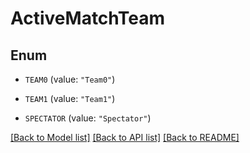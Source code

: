# ActiveMatchTeam

## Enum


* `TEAM0` (value: `"Team0"`)

* `TEAM1` (value: `"Team1"`)

* `SPECTATOR` (value: `"Spectator"`)


[[Back to Model list]](../README.md#documentation-for-models) [[Back to API list]](../README.md#documentation-for-api-endpoints) [[Back to README]](../README.md)


